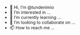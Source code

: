 - 👋 Hi, I’m @tundenimio
- 👀 I’m interested in ...
- 🌱 I’m currently learning ...
- 💞️ I’m looking to collaborate on ...
- 📫 How to reach me ...

<!---
tundenimio/tundenimio is a ✨ special ✨ repository because its `README.md` (this file) appears on your GitHub profile.
You can click the Preview link to take a look at your changes.
--->

